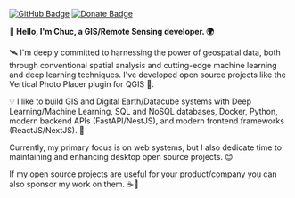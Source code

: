 [![GitHub Badge](https://img.shields.io/github/followers/chuc92man?style=social)](https://github.com/thangqd?tab=followers)
[![Donate Badge](https://img.shields.io/badge/Donate-Buy%20me%20a%20coffee-yellowgreen.svg)](https://www.buymeacoffee.com/chuc92man2)

**👋 Hello, I'm Chuc, a GIS/Remote Sensing developer. 🌍**

🛰️ I'm deeply committed to harnessing the power of geospatial data, both through conventional spatial analysis and cutting-edge machine learning and deep learning techniques. I've developed open source projects like the Vertical Photo Placer plugin for QGIS 📸.

💡 I like to build GIS and Digital Earth/Datacube systems with Deep Learning/Machine Learning, SQL and NoSQL databases, Docker, Python, modern backend APIs (FastAPI/NestJS), and modern frontend frameworks (ReactJS/NextJS).  🚀

Currently, my primary focus is on web systems, but I also dedicate time to maintaining and enhancing desktop open source projects. 😊

If my open source projects are useful for your product/company you can also sponsor my work on them. ☕🌟
